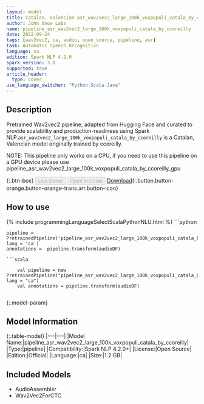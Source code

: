 ```yaml
---
layout: model
title: Catalan, Valencian asr_wav2vec2_large_100k_voxpopuli_catala_by_ccoreilly TFWav2Vec2ForCTC from ccoreilly
author: John Snow Labs
name: pipeline_asr_wav2vec2_large_100k_voxpopuli_catala_by_ccoreilly
date: 2022-09-24
tags: [wav2vec2, ca, audio, open_source, pipeline, asr]
task: Automatic Speech Recognition
language: ca
edition: Spark NLP 4.2.0
spark_version: 3.0
supported: true
article_header:
  type: cover
use_language_switcher: "Python-Scala-Java"
---
```


## Description

Pretrained Wav2vec2  pipeline, adapted from Hugging Face and curated to provide scalability and production-readiness using Spark NLP.`asr_wav2vec2_large_100k_voxpopuli_catala_by_ccoreilly` is a Catalan, Valencian model originally trained by ccoreilly.

NOTE: This pipeline only works on a CPU, if you need to use this pipeline on a GPU device please use pipeline_asr_wav2vec2_large_100k_voxpopuli_catala_by_ccoreilly_gpu

{:.btn-box}
<button class="button button-orange" disabled>Live Demo</button>
<button class="button button-orange" disabled>Open in Colab</button>
[Download](https://s3.amazonaws.com/auxdata.johnsnowlabs.com/public/models/pipeline_asr_wav2vec2_large_100k_voxpopuli_catala_by_ccoreilly_ca_4.2.0_3.0_1664035897662.zip){:.button.button-orange.button-orange-trans.arr.button-icon}

## How to use



<div class="tabs-box" markdown="1">
{% include programmingLanguageSelectScalaPythonNLU.html %}
```python

    pipeline = PretrainedPipeline('pipeline_asr_wav2vec2_large_100k_voxpopuli_catala_by_ccoreilly', lang = 'ca')
    annotations =  pipeline.transform(audioDF)
    
```
```scala

    val pipeline = new PretrainedPipeline("pipeline_asr_wav2vec2_large_100k_voxpopuli_catala_by_ccoreilly", lang = "ca")
    val annotations = pipeline.transform(audioDF)
    
```
</div>

{:.model-param}
## Model Information

{:.table-model}
|---|---|
|Model Name:|pipeline_asr_wav2vec2_large_100k_voxpopuli_catala_by_ccoreilly|
|Type:|pipeline|
|Compatibility:|Spark NLP 4.2.0+|
|License:|Open Source|
|Edition:|Official|
|Language:|ca|
|Size:|1.2 GB|

## Included Models

- AudioAssembler
- Wav2Vec2ForCTC